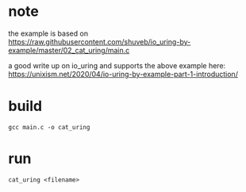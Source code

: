 # note
the example is based on https://raw.githubusercontent.com/shuveb/io_uring-by-example/master/02_cat_uring/main.c


a good write up on io_uring and supports the above example here: https://unixism.net/2020/04/io-uring-by-example-part-1-introduction/

# build

```
gcc main.c -o cat_uring
```

# run

```
cat_uring <filename>
```
